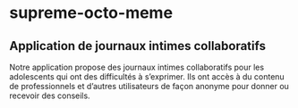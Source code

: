 # supreme-octo-meme
<h2>Application de journaux intimes collaboratifs</h2>

Notre application propose des journaux intimes collaboratifs pour les adolescents qui ont des difficultés à s’exprimer. Ils ont accès à du contenu de professionnels et d’autres utilisateurs de façon anonyme pour donner ou recevoir des conseils. 
